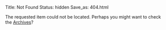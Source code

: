 Title: Not Found
Status: hidden
Save_as: 404.html

The requested item could not be located. Perhaps you might want to check
the [Archives](/archives.html)?


